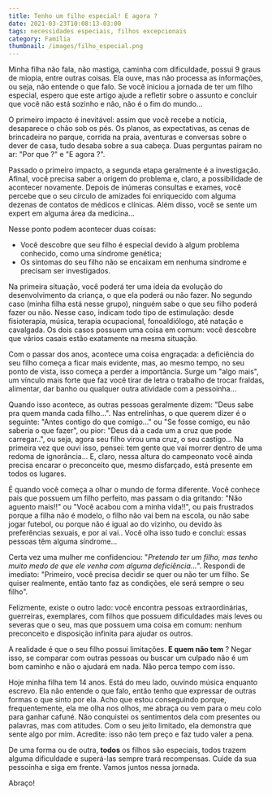 ```yaml
---
title: Tenho um filho especial! E agora ?
date: 2021-03-23T10:08:13-03:00
tags: necessidades especiais, filhos excepcionais
category: Família
thumbnail: /images/filho_especial.png
---
```


Minha filha não fala, não mastiga, caminha com dificuldade, possui 9 graus de miopia, entre outras coisas. Ela ouve, mas não processa as informações, ou seja, não entende o que falo.
Se você iniciou a jornada de ter um filho especial, espero que este artigo ajude a refletir sobre o assunto e concluir que você não está sozinho e não, não é o fim do mundo...

O primeiro impacto é inevitável: assim que você recebe a notícia, desaparece o chão sob os pés. Os planos, as expectativas, as cenas de brincadeira no parque, corrida na praia, aventuras e conversas sobre o dever de casa, tudo desaba sobre a sua cabeça. Duas perguntas pairam no ar: "Por que ?" e "E agora ?".

Passado o primeiro impacto, a segunda etapa geralmente é a investigação. Afinal, você precisa saber a origem do problema e, claro, a possibilidade de acontecer novamente. Depois de inúmeras consultas e exames, você percebe que o seu círculo de amizades foi enriquecido com alguma dezenas de contatos de médicos e clínicas. Além disso, você se sente um expert em alguma área da medicina...

Nesse ponto podem acontecer duas coisas:

- Você descobre que seu filho é especial devido à algum problema conhecido, como uma síndrome genética;
- Os sintomas do seu filho não se encaixam em nenhuma síndrome e precisam ser investigados.

Na primeira situação, você poderá ter uma ideia da evolução do desenvolvimento da criança, o que ela poderá ou não fazer.
No segundo caso (minha filha está nesse grupo), ninguém sabe o que seu filho poderá fazer ou não. Nesse caso, indicam todo tipo de estimulação: desde fisioterapia, música, terapia ocupacional, fonoaldiólogo, até natação e cavalgada.
Os dois casos possuem uma coisa em comum: você descobre que vários casais estão exatamente na mesma situação.

Com o passar dos anos, acontece uma coisa engraçada: a deficiência do seu filho começa a ficar mais evidente, mas, ao mesmo tempo, no seu ponto de vista, isso começa a perder a importância. Surge um "algo mais", um vínculo mais forte que faz você tirar de letra o trabalho de trocar fraldas, alimentar, dar banho ou qualquer outra atividade com a pessoinha...

Quando isso acontece, as outras pessoas geralmente dizem: "Deus sabe pra quem manda cada filho...". 
Nas entrelinhas, o que querem dizer é o seguinte: "Antes contigo do que comigo..." ou "Se fosse comigo, eu não saberia o que fazer", ou pior: "Deus dá a cada um a cruz que pode carregar..", ou seja, agora seu filho virou uma cruz, o seu castigo... Na primeira vez que ouvi isso, pensei: tem gente que vai morrer dentro de uma redoma de ignorância...
E, claro, nessa altura do campeonato você ainda precisa encarar o preconceito que, mesmo disfarçado, está presente em todos os lugares.

É quando você começa a olhar o mundo de forma diferente.
Você conhece pais que possuem um filho perfeito, mas passam o dia gritando: "Não aguento mais!!" ou "Você acabou com a minha vida!!", ou pais frustrados porque a filha não é modelo, o filho não vai bem na escola, ou não sabe jogar futebol, ou porque não é igual ao do vizinho, ou devido às preferências sexuais, e por aí vai..
Você olha isso tudo e conclui: essas pessoas têm alguma síndrome...

Certa vez uma mulher me confidenciou: "*Pretendo ter um filho, mas tenho muito medo de que ele venha com alguma deficiência...*". Respondi de imediato: "Primeiro, você precisa decidir se quer ou não ter um filho. Se quiser realmente, então tanto faz as condições, ele será sempre o seu filho".

Felizmente, existe o outro lado: você encontra pessoas extraordinárias, guerreiras, exemplares, com filhos que possuem dificuldades mais leves ou severas que o seu, mas que possuem uma coisa em comum: nenhum preconceito e disposição infinita para ajudar os outros.

A realidade é que o seu filho possui limitações. **E quem não tem** ?
Negar isso, se comparar com outras pessoas ou buscar um culpado não é um bom caminho e não o ajudará em nada. Não perca tempo com isso.

Hoje minha filha tem 14 anos. Está do meu lado, ouvindo música enquanto escrevo.
Ela não entende o que falo, então tenho que expressar de outras formas o que sinto por ela. Acho que estou conseguindo porque, frequentemente, ela me olha nos olhos, me abraça ou vem para o meu colo para ganhar cafuné.
Não conquistei os sentimentos dela com presentes ou palavras, mas com atitudes. Com o seu jeito limitado, ela demonstra que sente algo por mim. Acredite: isso não tem preço e faz tudo valer a pena.

De uma forma ou de outra, **todos** os filhos são especiais, todos trazem alguma dificuldade e superá-las sempre trará recompensas.
Cuide da sua pessoinha e siga em frente. Vamos juntos nessa jornada.

Abraço!